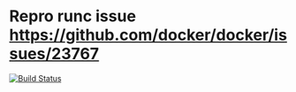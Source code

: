 # Repro runc issue https://github.com/docker/docker/issues/23767
[![Build Status](https://travis-ci.org/AkihiroSuda/test23767.svg?branch=master)](https://travis-ci.org/AkihiroSuda/test23767)
